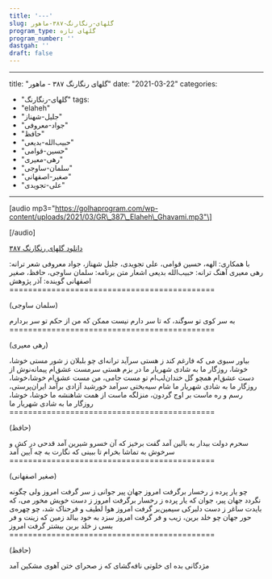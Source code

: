 ```yaml
---
title: '---'
slug: گلهای-رنگارنگ-۳۸۷-ماهور
program_type: گلهای تازه
program_number: ''
dastgah: ''
draft: false
---
```


---
title: "گلهای رنگارنگ ۳۸۷ - ماهور"
date: "2021-03-22"
categories: 
  - "گلهای-رنگارنگ"
tags: 
  - "elaheh"
  - "جلیل-شهناز"
  - "جواد-معروفی"
  - "حافظ"
  - "حبیب‌الله-بدیعی"
  - "حسین-قوامی"
  - "رهی-معیری"
  - "سلمان-ساوجی"
  - "صغیر-اصفهانی"
  - "علی-تجویدی"
---

\[audio mp3="https://golhaprogram.com/wp-content/uploads/2021/03/GR\_387\_Elaheh\_Ghavami.mp3"\]

\[/audio\]

[دانلود گلهای رنگارنگ ۳۸۷](https://golhaprogram.com/wp-content/uploads/2021/03/GR_387_Elaheh_Ghavami.mp3)

با همکاری: الهه، حسین قوامی، علی تجویدی، جلیل شهناز، جواد معروفی شعر ترانه: رهی معیری آهنگ ترانه: حبیب‌الله بدیعی اشعار متن برنامه: سلمان ساوجی، حافظ، صغیر اصفهانی گوینده: آذر پژوهش ============================================

(سلمان ساوجی)

به سر کوی تو سوگند، که تا سر دارم نیست ممکن که من از حکم تو سر بردارم ============================================

(رهی معیری)

بیاور سبوی می که فارغم کند ز هستی سرآید ترانه‌ای چو بلبلان ز شور مستی خوشا، خوشا، روزگار ما به شادی شهریار ما در بزم هستی سرمست عشق‌ام پیمانه‌نوش از دست عشق‌ام همچو گل خندان‌لب‌ام تو مست جامی، من مست عشق‌ام خوشا،خوشا، روزگار ما به شادی شهریار ما شام سیه‌بختی سرآمد خورشید آزادی برآمد ایران‌پرستی، رسم و ره ماست بر اوج گردون، منزلگه ماست از همت شاهنشه ما خوشا، خوشا، روزگار ما به شادی شهریار ما ============================================

(حافظ)

سحرم دولت بیدار به بالین آمد گفت برخیز که آن خسرو شیرین آمد قدحی در کش و سرخوش به تماشا بخرام تا ببینی که نگارت به چه آیین آمد ============================================

(صغیر اصفهانی)

چو یار پرده ز رخسار برگرفت امروز جهان پیر جوانی ز سر گرفت امروز ولی چگونه نگردد جهان پیر، جوان که یار پرده ز رخسار برگرفت امروز ز دست خویش مخور می، که بایدت ساغر ز دست دلبرکی سیمین‌بر گرفت امروز هوا لطیف و فرحناک شد، چو چهره‌ی حور جهان چو خلد برین، زیب و فر گرفت امروز سزد به خود ببالد زمین كه زینت و فر بسی ز خلد برین بیشتر گرفت امروز ============================================

(حافظ)

مژدگانی بده ای خلوتی نافه‌گشای که ز صحرای ختن آهوی مشکین آمد
